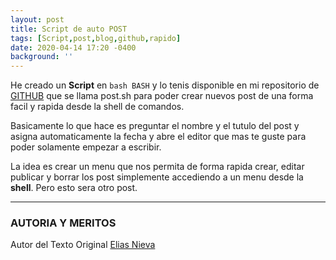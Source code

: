 ```yaml
---
layout: post
title: Script de auto POST
tags: [Script,post,blog,github,rapido]
date: 2020-04-14 17:20 -0400
background: ''
---
```

  
He creado un **Script** en ````bash BASH```` y lo tenis disponible en mi repositorio de [GITHUB](https://github.com/Eliasnp/eliasnp.github.io/) que se llama post.sh para poder crear nuevos post de una forma facil y rapida desde la shell de comandos.

Basicamente lo que hace es preguntar el nombre y el tutulo del post y asigna automaticamente la fecha y abre el editor que mas te guste para poder solamente empezar a escribir.
     
La idea es crear un menu que nos permita de forma rapida crear, editar publicar y borrar los post simplemente accediendo a un menu desde la **shell**.
Pero esto sera otro post.
     
     
     
____
### AUTORIA Y MERITOS
     
Autor del Texto Original [Elias Nieva](https:/mastdon.social/@eliasnieva)
